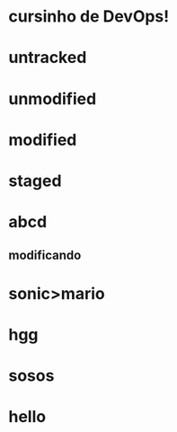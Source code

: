 # cursinho de DevOps!
# untracked
# unmodified
# modified
# staged

# abcd

## modificando

# sonic>mario

# hgg

# sosos
 # hello